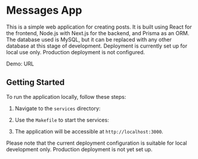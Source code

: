 # Messages App

This is a simple web application for creating posts. It is built using React for the frontend, Node.js with Next.js for the backend, and Prisma as an ORM. The database used is MySQL, but it can be replaced with any other database at this stage of development. Deployment is currently set up for local use only. Production deployment is not configured.

Demo: URL

## Getting Started

To run the application locally, follow these steps:

1. Navigate to the `services` directory:

2. Use the `Makefile` to start the services:

3. The application will be accessible at `http://localhost:3000`.

Please note that the current deployment configuration is suitable for local development only. Production deployment is not yet set up.

